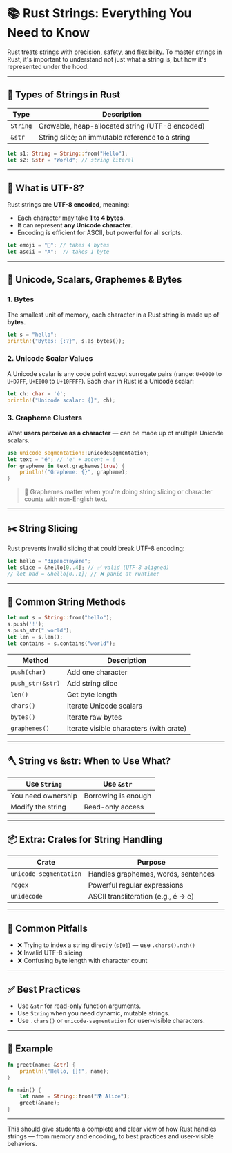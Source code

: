 # 📚 Rust Strings: Everything You Need to Know

Rust treats strings with precision, safety, and flexibility. To master strings in Rust, it's important to understand not just what a string is, but how it's represented under the hood.

---

## 🧵 Types of Strings in Rust

| Type     | Description                                      |
| -------- | ------------------------------------------------ |
| `String` | Growable, heap-allocated string (UTF-8 encoded)  |
| `&str`   | String slice; an immutable reference to a string |

```rust
let s1: String = String::from("Hello");
let s2: &str = "World"; // string literal
```

---

## 🧠 What is UTF-8?

Rust strings are **UTF-8 encoded**, meaning:

* Each character may take **1 to 4 bytes**.
* It can represent **any Unicode character**.
* Encoding is efficient for ASCII, but powerful for all scripts.

```rust
let emoji = "🚀"; // takes 4 bytes
let ascii = "A";  // takes 1 byte
```

---

## 🔡 Unicode, Scalars, Graphemes & Bytes

### 1. **Bytes**

The smallest unit of memory, each character in a Rust string is made up of **bytes**.

```rust
let s = "hello";
println!("Bytes: {:?}", s.as_bytes());
```

### 2. **Unicode Scalar Values**

A Unicode scalar is any code point except surrogate pairs (range: `U+0000` to `U+D7FF`, `U+E000` to `U+10FFFF`). Each `char` in Rust is a Unicode scalar:

```rust
let ch: char = 'é';
println!("Unicode scalar: {}", ch);
```

### 3. **Grapheme Clusters**

What **users perceive as a character** — can be made up of multiple Unicode scalars.

```rust
use unicode_segmentation::UnicodeSegmentation;
let text = "é"; // 'e' + accent = é
for grapheme in text.graphemes(true) {
    println!("Grapheme: {}", grapheme);
}
```

> 🔸 Graphemes matter when you're doing string slicing or character counts with non-English text.

---

## ✂️ String Slicing

Rust prevents invalid slicing that could break UTF-8 encoding:

```rust
let hello = "Здравствуйте";
let slice = &hello[0..4]; // ✅ valid (UTF-8 aligned)
// let bad = &hello[0..1]; // ❌ panic at runtime!
```

---

## 🔧 Common String Methods

```rust
let mut s = String::from("hello");
s.push('!');
s.push_str(" world");
let len = s.len();
let contains = s.contains("world");
```

| Method           | Description                             |
| ---------------- | --------------------------------------- |
| `push(char)`     | Add one character                       |
| `push_str(&str)` | Add string slice                        |
| `len()`          | Get byte length                         |
| `chars()`        | Iterate Unicode scalars                 |
| `bytes()`        | Iterate raw bytes                       |
| `graphemes()`    | Iterate visible characters (with crate) |

---

## 🪓 String vs \&str: When to Use What?

| Use `String`       | Use `&str`          |
| ------------------ | ------------------- |
| You need ownership | Borrowing is enough |
| Modify the string  | Read-only access    |

---

## 📦 Extra: Crates for String Handling

| Crate                  | Purpose                              |
| ---------------------- | ------------------------------------ |
| `unicode-segmentation` | Handles graphemes, words, sentences  |
| `regex`                | Powerful regular expressions         |
| `unidecode`            | ASCII transliteration (e.g., é -> e) |

---

## 🚨 Common Pitfalls

* ❌ Trying to index a string directly (`s[0]`) — use `.chars().nth()`
* ❌ Invalid UTF-8 slicing
* ❌ Confusing byte length with character count

---

## ✅ Best Practices

* Use `&str` for read-only function arguments.
* Use `String` when you need dynamic, mutable strings.
* Use `.chars()` or `unicode-segmentation` for user-visible characters.

---

## 🧪 Example

```rust
fn greet(name: &str) {
    println!("Hello, {}!", name);
}

fn main() {
    let name = String::from("🌍 Alice");
    greet(&name);
}
```

---

This should give students a complete and clear view of how Rust handles strings — from memory and encoding, to best practices and user-visible behaviors.
